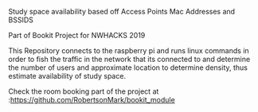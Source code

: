 Study space availability based off Access Points Mac Addresses and BSSIDS

Part of Bookit Project for NWHACKS 2019

This Repository connects to the raspberry pi and runs linux commands in order to fish
the traffic in the network that its connected to and determine the number of users and approximate location
to determine density, thus estimate availability of study space.

Check the room booking part of the project at :https://github.com/RobertsonMark/bookit_module
